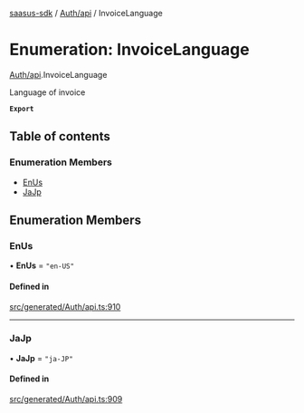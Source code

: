 [saasus-sdk](../README.md) / [Auth/api](../modules/Auth_api.md) / InvoiceLanguage

# Enumeration: InvoiceLanguage

[Auth/api](../modules/Auth_api.md).InvoiceLanguage

Language of invoice

**`Export`**

## Table of contents

### Enumeration Members

- [EnUs](Auth_api.InvoiceLanguage.md#enus)
- [JaJp](Auth_api.InvoiceLanguage.md#jajp)

## Enumeration Members

### EnUs

• **EnUs** = ``"en-US"``

#### Defined in

[src/generated/Auth/api.ts:910](https://github.com/saasus-platform/saasus-sdk-javascript/blob/09ef427/src/generated/Auth/api.ts#L910)

___

### JaJp

• **JaJp** = ``"ja-JP"``

#### Defined in

[src/generated/Auth/api.ts:909](https://github.com/saasus-platform/saasus-sdk-javascript/blob/09ef427/src/generated/Auth/api.ts#L909)
